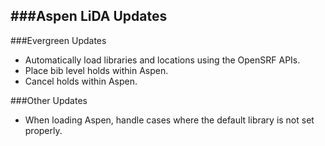 ###Aspen LiDA Updates
- 

###Evergreen Updates
- Automatically load libraries and locations using the OpenSRF APIs.  
- Place bib level holds within Aspen.
- Cancel holds within Aspen. 

###Other Updates
- When loading Aspen, handle cases where the default library is not set properly. 
